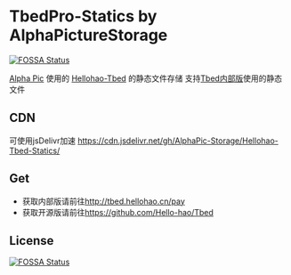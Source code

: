 # TbedPro-Statics by AlphaPictureStorage

[![FOSSA Status](https://app.fossa.com/api/projects/git%2Bgithub.com%2FAlphaPic-Storage%2FHellohao-Tbed-Statics.svg?type=shield)](https://app.fossa.com/projects/git%2Bgithub.com%2FAlphaPic-Storage%2FHellohao-Tbed-Statics?ref=badge_shield)

[Alpha Pic](https://www.Alphapic.org.cn) 使用的 [Hellohao-Tbed](/Hello-hao/Tbed) 的静态文件存储
支持[Tbed内部版](http://tbed.hellohao.cn)使用的静态文件

## CDN

可使用jsDelivr加速 https://cdn.jsdelivr.net/gh/AlphaPic-Storage/Hellohao-Tbed-Statics/

## Get

 - 获取内部版请前往<http://tbed.hellohao.cn/pay>
 - 获取开源版请前往<https://github.com/Hello-hao/Tbed>

## License
[![FOSSA Status](https://app.fossa.com/api/projects/git%2Bgithub.com%2FAlphaPic-Storage%2FHellohao-Tbed-Statics.svg?type=large)](https://app.fossa.com/projects/git%2Bgithub.com%2FAlphaPic-Storage%2FHellohao-Tbed-Statics?ref=badge_large)